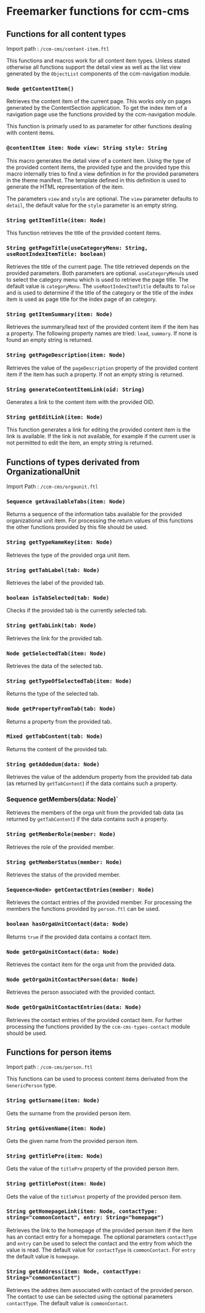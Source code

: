 # Freemarker functions for ccm-cms

## Functions for all content types

Import path
: `/ccm-cms/content-item.ftl`

This functions and macros work for all content item types. Unless stated 
otherwise all functions support the detail view as well as the list view
generated by the `ObjectList` components of the ccm-navigation module.

### `Node getContentItem()`

Retrieves the content item of the current page. This works only on pages
generated by the ContentSection application. To get the index item of
a navigation page use the functions provided by the ccm-navigation module.

This function is primarly used to as parameter for other functions dealing
with content items. 

### `@contentItem item: Node view: String style: String`

This macro generates the detail view of a content item. Using the type of the
provided content items, the provided type and the provided type this macro
internally tries to find a view definition in for the provided parameters in
the theme manifest. The template defined in this definition is used to 
generate the HTML representation of the item. 

The parameters `view` and `style` are optional. The `view` parameter defaults
to `detail`, the default value for the `style` parameter is an empty string.

### `String getItemTitle(item: Node)`

This function retrieves the title of the provided content items.

### `String getPageTitle(useCategoryMenu: String, useRootIndexItemTitle: boolean)`

Retrieves the title of the current page. The title retrieved depends on the 
provided parameters. Both parameters are optional. `useCategoryMenu`is used
to select the category menu which is used to retrieve the page title. The default value is `categoryMenu`. The `useRootIndexItemTitle` defaults to `false` and is used to determine if the title of the category or the title of the index item is used as page title for the index page of an category.

### `String getItemSummary(item: Node)`

Retrieves the summary/lead text of the provided content item if the item has a property. The following property names are tried: `lead`, `summary`. If none is
found an empty string is returned.

### `String getPageDescription(item: Node)`

Retrieves the value of the `pageDescription` property of the provided content item if the item has such a property. If not an empty string is returned. 

### `String generateContentItemLink(oid: String)`

Generates a link to the content item with the provided OID.

### `String getEditLink(item: Node)`

This function generates a link for editing the provided content item is the
link is available. If the link is not available, for example if the current user is not permitted to edit the item, an empty string is returned.

## Functions of types derivated from OrganizationalUnit

Import Path
: `/ccm-cms/orgaunit.ftl`

### `Sequence getAvailableTabs(item: Node)`

Returns a sequence of the information tabs available for the provided
organizational unit item. For processing the return values of this functions
the other functions provided by this file should be used.

### `String getTypeNameKey(item: Node)`

Retrieves the type of the provided orga unit item.

### `String getTabLabel(tab: Node)`

Retrieves the label of the provided tab.

### `boolean isTabSelected(tab: Node)`

Checks if the provided tab is the currently selected tab.

### `String getTabLink(tab: Node)`

Retrieves the link for the provided tab.

### `Node getSelectedTab(item: Node)`

Retrieves the data of the selected tab.

### `String getTypeOfSelectedTab(item: Node)`

Returns the type of the selected tab.

### `Node getPropertyFromTab(tab: Node)`

Returns a property from the provided tab.

### `Mixed getTabContent(tab: Node)`

Returns the content of the provided tab.

### `String getAddedum(data: Node)`

Retrieves the value of the addendum property from the provided tab data (as returned by `getTabContent`) if the data contains such a property.

### Sequence<Node> getMembers(data: Node)`

Retrieves the members of the orga unit from the provided tab data (as returned by `getTabContent`) if the data contains such a property.

### `String getMemberRole(member: Node)`

Retrieves the role of the provided member.

### `String getMemberStatus(member: Node)`

Retrieves the status of the provided member.

### `Sequence<Node> getContactEntries(member: Node)`

Retrieves the contact entries of the provided member. For processing the members  the functions provided by `person.ftl` can be used.

### `boolean hasOrgaUnitContact(data: Node)`

Returns `true` if the provided data contains a contact item.

### `Node getOrgaUnitContact(data: Node)`

Retrieves the contact item for the orga unit from the provided data.

### `Node getOrgaUnitContactPerson(data: Node)`

Retrieves the person associated with the provided contact.

### `Node getOrgaUnitContactEntries(data: Node)`

Retrieves the contact entries of the provided contact item. For further processing the functions provided by the `ccm-cms-types-contact` module 
should be used.

## Functions for person items 

Import path
: `/ccm-cms/person.ftl`

This functions can be used to process content items derivated from 
the `GenericPerson` type.

### `String getSurname(item: Node)`

Gets the surname from the provided person item.

### `String getGivenName(item: Node)`

Gets the given name from the provided person item.

### `String getTitlePre(item: Node)`

Gets the value of the `titlePre` property of the provided person item.

### `String getTitlePost(item: Node)`

Gets the value of the `titlePost` property of the provided person item.

### `String getHomepageLink(item: Node, contactType: string="commonContact", entry: String="homepage")`

Retrieves the link to the homepage of the provided person item if the item has an contact entry for a homepage. The optional parameters `contactType` and `entry` can be used to select the contact and the entry from which the value is read. The default value for `contactType` is `commonContact`. For `entry` the default value is `homepage`.

### `String getAddress(item: Node, contactType: String="commonContact")`

Retrieves the addres item associated with contact of the provided person. 
The contact to use can be selected using the optional parameters `contactType`. The default value is `commonContact`.